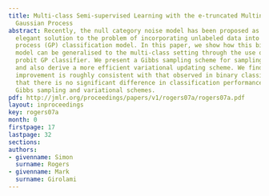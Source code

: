 ```yaml
---
title: Multi-class Semi-supervised Learning with the e-truncated Multinomial Probit
  Gaussian Process
abstract: Recently, the null category noise model has been proposed as a simple and
  elegant solution to the problem of incorporating unlabeled data into a Gaussian
  process (GP) classification model. In this paper, we show how this binary likelihood
  model can be generalised to the multi-class setting through the use of the multinomial
  probit GP classifier. We present a Gibbs sampling scheme for sampling the GP parameters
  and also derive a more efficient variational updating scheme. We find that the performance
  improvement is roughly consistent with that observed in binary classification and
  that there is no significant difference in classification performance between the
  Gibbs sampling and variational schemes.
pdf: http://jmlr.org/proceedings/papers/v1/rogers07a/rogers07a.pdf
layout: inproceedings
key: rogers07a
month: 0
firstpage: 17
lastpage: 32
sections: 
authors:
- givenname: Simon
  surname: Rogers
- givenname: Mark
  surname: Girolami
---
```

